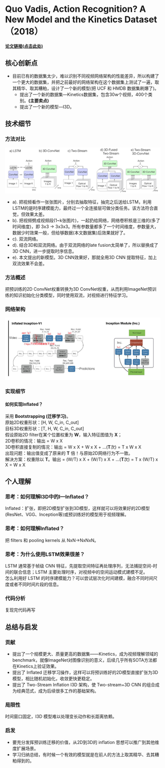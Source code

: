 # Quo Vadis, Action Recognition? A New Model and the Kinetics Dataset（2018）
**[论文链接(点击此处)](https://arxiv.org/pdf/1705.07750)**

## 核心创新点
- 目前已有的数据集太少，难以识别不同视频网络架构的性能差异，所以构建了一个更大的数据集，并把之前最好的网络架构在这个数据集上测试了一遍，取其精华、取其糟粕，设计了一个新的模型(把 UCF 和 HMDB 数据集刷爆了)。
    - 提出了一个新的数据集—Kinetics数据集，包含30w个视频，400个类别。**(主要卖点)**
    - 提出了一个新的模型—I3D。

## 技术细节
### 方法对比
![Video architectures considered in this paper.](figures\Video_architecture.jpg)
- a). 把视频看作一张张图片，分别去抽取特征，抽完之后送给LSTM，利用LSTM的是时序建模能力，最终过一个全连接层可做分类任务。该方法符合直觉，但效果太差。
- b). 把视频劈成视频段(1~k张图片)，一起扔给网络，网络卷积核是三维的(多了时间维度)，即 3x3 -> 3x3x3。所有参数量都多了一个时间维度，参数量大，数据少时效果一般，但给够数据(本文数据集)后效果就好了。
- c). 双流网络。
- d). 结合3D和双流网络。由于双流网络的late fusion太简单了，所以替换成了3D CNN，进一步提取时序信息。
- e). 本文提出的新模型。3D CNN效果好，那就全用3D CNN 提取特征，加上双流效果不会差。    

### 方法概述
把预训练的2D ConvNet权重转换为3D ConvNet权重，从而利用ImageNet预训练的知识初始化分类模型，同时使用双流，对视频进行特征学习。

### 网络架构
![The Inflated Inception-V1 architecture](figures\I3D_architecture.jpg)

### 实现细节
#### 如何实现Inflated？
采用 **Bootstrapping (迁移学习)**。  
原始2D权重形状：[H, W, C_in, C_out]  
目标3D权重形状：[T, H, W, C_in, C_out]  
假设原始2D filter在某个位置权重为 **W**，输入特征图值为 **X**；  
2D卷积的情况：输出 = W x X  
3D卷积直接复制的情况：输出 = W x X + W x X + ...(**T**次) = T x W x X  
出现问题：输出值变成了原来的 **T** 倍！与原始2D网络行为不一致。  
解决方案：权重除以 **T**。输出 = (W/T) x X + (W/T) x X + ...(**T**次) = T x (W/T) x X = W x X

## 个人理解
### 思考：如何理解I3D中的I—Inflated？
Inflated：扩张，即把2D模型扩张到3D模型，这样就可以将效果好的2D模型(ResNet、VGG、Inception等)或预训练好的模型用于视频理解。
### 思考：如何理解Inflated？
把 filters 和 pooling kernels 从 NxN->NxNxN。
### 思考：为什么使用LSTM效果很差？
LSTM 通常基于帧级 CNN 特征，先提取空间特征再处理序列，无法捕捉空间-时间的联合信息；LSTM 主要处理时序，对视频中的空间运动模式建模不足。  
怎么利用好 LSTM 的时序建模能力？可以尝试层次化时间建模，融合不同时间尺度或者不同时间片段的信息。

### 代码分析
复现完代码再写

## 总结与启发
### 贡献
- 提出了一个规模更大、质量更高的数据集——Kinetics，成为视频理解领域的benchmark，就像ImageNet对图像识别的意义，后续几乎所有SOTA方法都在Kinetics上验证效果。
- 提出了 Inflated 迁移学习操作，这样可以将预训练好的2D模型直接扩张为3D模型，相比随机初始化，收敛更快更稳定。
- 提出了 Two-Stream Inflation I3D 架构，使 Two-stream+3D CNN 的组合成为经典范式，成为后续很多工作的基础架构。

### 局限性
时间窗口固定，I3D 模型难以处理变长动作和长距离依赖。

### 启发
- 要充分发挥预训练迁移的价值，从2D到3D的 inflation 思想可以推广到其他维度扩展场景。 
- 学习归纳总结，有时候一个有效的模型就是在前人的方法上取其精华、去其糟粕得到的。                                                                                                                                                                                                                                                                                                                                                                                                                                                                                                                                                                                                                                                                                                                                                                                                                                                                                                                                                                                                                                                                                                                                                                                                                                                                                                                                                                                                                                                                                                                                                                                                                                                                                                                                                                                                                                                                                                                                                                                                                                                                                                                                     